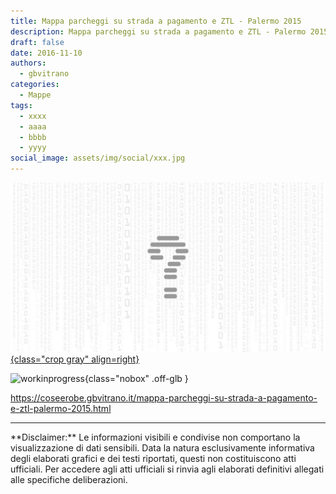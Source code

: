 ```yaml
---
title: Mappa parcheggi su strada a pagamento e ZTL - Palermo 2015
description: Mappa parcheggi su strada a pagamento e ZTL - Palermo 2015
draft: false
date: 2016-11-10
authors:
  - gbvitrano
categories:
  - Mappe
tags:
  - xxxx
  - aaaa
  - bbbb
  - yyyy
social_image: assets/img/social/xxx.jpg
---
```

<style>
.md-typeset code { background-color: #fff0;}  
.md-typeset pre>code { background-color: #fff0;}  
</style>
[![parcheggi](xxx.jpg "Mappa parcheggi su strada a pagamento e ZTL - Palermo 2015" ){class="crop gray" align=right}](index.md)

![workinprogress](https://coseerobe.it/assets/img/workinprogress.jpg "Work in progress"){class="nobox" .off-glb }
<!-- more -->

https://coseerobe.gbvitrano.it/mappa-parcheggi-su-strada-a-pagamento-e-ztl-palermo-2015.html

<hr>
**Disclaimer:** Le informazioni visibili e condivise non comportano la visualizzazione di dati sensibili. Data la natura esclusivamente informativa degli elaborati grafici e dei testi riportati, questi non costituiscono atti ufficiali. Per accedere agli atti ufficiali si rinvia agli elaborati definitivi allegati alle specifiche deliberazioni.